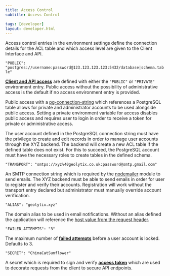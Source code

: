 ```yaml
---
title: Access Control
subtitle: Access Control

tags: [developer]
layout: developer.html
---
```


Access control entries in the environment settings define the connection details for the ACL table and which access level are given to the Client Interface and API.

`"PUBLIC": "postgres://username:password@123.123.123.123:5432/database|schema.table"`

[**Client and API access**](../../access/access/) are defined with either the `"PUBLIC"` or `"PRIVATE"` environment entry. Public access without the possibility of administrative access is the default if no access environment entry is provided.

Public access with a [pg-connection-string](https://github.com/iceddev/pg-connection-string) which references a PostgreSQL table allows for private and administrator accounts to be used alongside public access. Setting a private environment variable for access disables public access and requires user to login in order to receive a token for private or administrative access.

The user account defined in the PostgreSQL connection string must have the privilege to create and edit records in order to manage user accounts through the XYZ backend. The backend will create a new ACL table if the defined table does not exist. For this to succeed, the PostgreSQL account must have the necessary roles to create tables in the defined schema.

`"TRANSPORT": "smtps://xyz%40geolytix.co.uk:password@smtp.gmail.com"`

An SMTP connection string which is required by the [nodemailer](https://nodemailer.com/smtp) module to send emails. The XYZ backend must be able to send emails in order for user to register and verify their accounts. Registration will work without the transport entry declared but administrator must manually override account verification.

`"ALIAS": "geolytix.xyz"`

The domain alias to be used in email notifications. Without an alias defined the application will reference the [host value from the request header](https://developer.mozilla.org/en-US/docs/Web/HTTP/Headers/Host).

`"FAILED_ATTEMPTS": "3"`

The maximum number of [**failed attempts**](../../access/failed-login-attempts/) before a user account is locked. Defaults to 3.

`"SECRET": "ChinaCatSunflower"`

A secret which is required to sign and verify [**access token**](../../../../infrastructure/security/jwt-token/) which are used to decorate requests from the client to secure API endpoints.